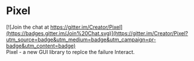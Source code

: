 # Pixel

[![Join the chat at https://gitter.im/Creator/Pixel](https://badges.gitter.im/Join%20Chat.svg)](https://gitter.im/Creator/Pixel?utm_source=badge&utm_medium=badge&utm_campaign=pr-badge&utm_content=badge)  
Pixel - a new GUI library to replce the failure Interact.